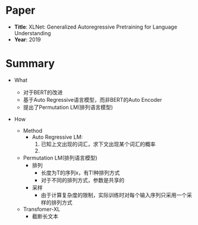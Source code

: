 # Paper

* **Title**: XLNet: Generalized Autoregressive Pretraining for Language Understanding
* **Year**: 2019

# Summary

* What
  * 对于BERT的改进
  * 基于Auto Regressive语言模型，而非BERT的Auto Encoder
  * 提出了Permutation LM(排列语言模型)

* How
  * Method
    * Auto Regressive LM:
      1. 已知上文出现的词汇，求下文出现某个词汇的概率
      2. 
  * Permutation LM(排列语言模型)
    * 排列
      * 长度为T的序列x，有T!种排列方式
      * 对于不同的排列方式，参数是共享的
    * 采样
      * 由于计算复杂度的限制，实际训练时对每个输入序列只采用一个采样的排列方式
  * Transfomer-XL
    * 截断长文本
